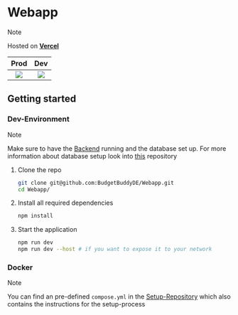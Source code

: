 # Webapp

> [!NOTE]  
> Hosted on **[Vercel](https://vercel.com/)**

|                                                 Prod                                                 |                                                   Dev                                                    |
| :--------------------------------------------------------------------------------------------------: | :------------------------------------------------------------------------------------------------------: |
| [![](https://status.tklein.it/api/badge/12/status?style=for-the-badge)](https://app.budget-buddy.de) | [![](https://status.tklein.it/api/badge/23/status?style=for-the-badge)](https://dev.app.budget-buddy.de) |

## Getting started

### Dev-Environment

> [!NOTE]  
> Make sure to have the [Backend](https://github.com/BudgetBuddyDE/Backend) running and the database set up. For more information about database setup look into [this](https://github.com/BudgetBuddyDE/setup) repository

1. Clone the repo

   ```bash
   git clone git@github.com:BudgetBuddyDE/Webapp.git
   cd Webapp/
   ```

2. Install all required dependencies

   ```bash
   npm install
   ```

3. Start the application

   ```bash
   npm run dev
   npm run dev --host # if you want to expose it to your network
   ```

### Docker

> [!NOTE]  
> You can find an pre-defined `compose.yml` in the [Setup-Repository](https://github.com/BudgetBuddyDE/setup.git) which also contains the instructions for the setup-process
